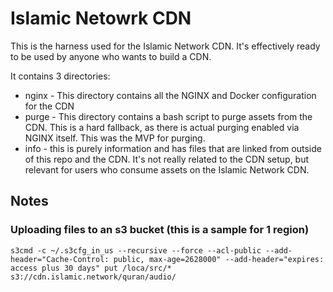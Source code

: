 # Islamic Netowrk CDN

This is the harness used for the Islamic Network CDN. It's effectively ready to be used by anyone who wants to build a CDN.

It contains 3 directories:

* nginx - This directory contains all the NGINX and Docker configuration for the CDN
* purge - This directory contains a bash script to purge assets from the CDN. This is a hard fallback, as there is actual purging enabled via NGINX
itself. This was the MVP for purging.
* info - this is purely information and has files that are linked from outside of this repo and the CDN. It's not really related to the CDN setup, 
but relevant for users who consume assets on the Islamic Network CDN.


## Notes

### Uploading files to an s3 bucket  (this is a sample for 1 region)
```
s3cmd -c ~/.s3cfg_in_us --recursive --force --acl-public --add-header="Cache-Control: public, max-age=2628000" --add-header="expires: access plus 30 days" put /loca/src/* s3://cdn.islamic.network/quran/audio/
```
